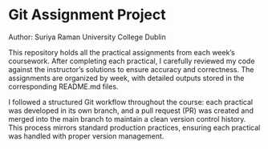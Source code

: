 # Git Assignment Project

Author: Suriya Raman 
University College Dublin

This repository holds all the practical assignments from each week’s coursework. After completing each practical, I carefully reviewed my code against the instructor’s solutions to ensure accuracy and correctness. The assignments are organized by week, with detailed outputs stored in the corresponding README.md files.

I followed a structured Git workflow throughout the course: each practical was developed in its own branch, and a pull request (PR) was created and merged into the main branch to maintain a clean version control history. This process mirrors standard production practices, ensuring each practical was handled with proper version management.
